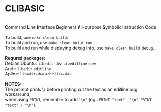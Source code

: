 # CLIBASIC
<br>**C**ommand **L**ine **I**nterface **B**eginners **A**ll-purpose **S**ymbolic **I**nstruction **C**ode <br>
<br>
To build, use `make clean build`. <br>
To build and run, use `make clean build run`. <br>
To build and run while displaying debug info, use `make clean build debug`. <br>
<br>
**Requred packages:** <br>
Debian/Ubuntu: `libedit-dev` `libeditline-dev` <br>
Arch: `libedit` `editline` <br>
Apline: `libedit-dev` `editline-dev` <br>
<br>
**NOTES:** <br>
The prompt prints \r before printing out the text as an editline bug workaround, <br>
when using `PRINT`, remember to add `"\n"` (eg.: `PRINT "text", "\n"`, `PRINT "text" + "\n"`). 
